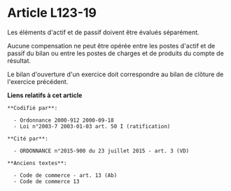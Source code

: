 # Article L123-19

Les éléments d'actif et de passif doivent être évalués séparément.

Aucune compensation ne peut être opérée entre les postes d'actif et de passif du bilan ou entre les postes de charges et de
produits du compte de résultat.

Le bilan d'ouverture d'un exercice doit correspondre au bilan de clôture de l'exercice précédent.

**Liens relatifs à cet article**

	**Codifié par**:

	  - Ordonnance 2000-912 2000-09-18
	  - Loi n°2003-7 2003-01-03 art. 50 I (ratification)

	**Cité par**:

	  - ORDONNANCE n°2015-900 du 23 juillet 2015 - art. 3 (VD)

	**Anciens textes**:

	  - Code de commerce - art. 13 (Ab)
	  - Code de commerce 13
